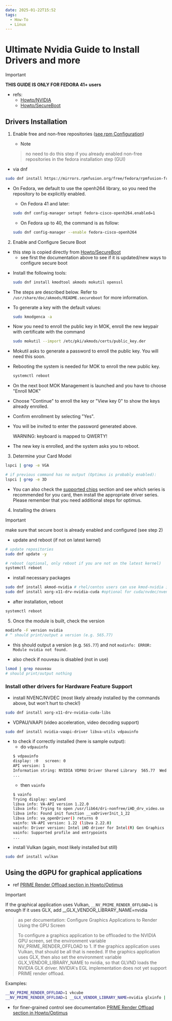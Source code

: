 ```yaml
---
date: 2025-01-22T15:52
tags:
  - How-To
  - Linux
---
```


<!-- 2025-01-22-1552 (January 22, 2025 15:52:59) -->

# Ultimate Nvidia Guide to Install Drivers and more

> [!IMPORTANT]
> **THIS GUIDE IS ONLY FOR FEDORA 41+ users**

- refs:
    - [Howto/NVIDIA](https://rpmfusion.org/Howto/NVIDIA)
    - [Howto/SecureBoot](https://rpmfusion.org/Howto/Secure%20Boot)

## Drivers Installation

1. Enable free and non-free repositories ([see rpm Configuration](https://rpmfusion.org/Configuration))
    - > [!NOTE]
    > no need to do this step if you already enabled non-free repositories in the fedora installation step (GUI)

- via dnf
```bash
sudo dnf install https://mirrors.rpmfusion.org/free/fedora/rpmfusion-free-release-$(rpm -E %fedora).noarch.rpm https://mirrors.rpmfusion.org/nonfree/fedora/rpmfusion-nonfree-release-$(rpm -E %fedora).noarch.rpm
```
* On Fedora, we default to use the openh264 library, so you need the repository to be explicitly enabled.
    - On Fedora 41 and later:
    ```bash
    sudo dnf config-manager setopt fedora-cisco-openh264.enabled=1
    ```

    - On Fedora up to 40, the command is as follow:
    ```bash
    sudo dnf config-manager --enable fedora-cisco-openh264
    ```

2. Enable and Configure Secure Boot

- this step is copied directly from [Howto/SecureBoot](https://rpmfusion.org/Howto/Secure%20Boot)
    - see first the documentation above to see if it is updated/new ways to configure secure boot

* Install the following tools:

    ```bash
    sudo dnf install kmodtool akmods mokutil openssl 
    ```

* The steps are described below. Refer to `/usr/share/doc/akmods/README.secureboot` for more information.

* To generate a key with the default values:

    ```bash
    sudo kmodgenca -a 
    ```

* Now you need to enroll the public key in MOK, enroll the new keypair with certificate with the command

    ```bash
    sudo mokutil --import /etc/pki/akmods/certs/public_key.der 
    ```

* Mokutil asks to generate a password to enroll the public key. You will need this soon.

* Rebooting the system is needed for MOK to enroll the new public key.

    ```bash
    systemctl reboot 
    ```

* On the next boot MOK Management is launched and you have to choose "Enroll MOK"
 
* Choose "Continue" to enroll the key or "View key 0" to show the keys already enrolled.
 
* Confirm enrollment by selecting "Yes".

* You will be invited to enter the password generated above.

    WARNING: keyboard is mapped to QWERTY!

* The new key is enrolled, and the system asks you to reboot. 

3. Determine your Card Model

```bash
lspci | grep -e VGA

# if previous command has no output (Optimus is probably enabled):
lspci | grep -e 3D
```
- You can also check the [supported chips](https://download.nvidia.com/XFree86/Linux-x86_64/560.35.03/README/supportedchips.html) section and see which series is recommended for you card, then install the appropriate driver series. Please remember that you need additional steps for optimus. 

4. Installing the drivers

> [!IMPORTANT]
> make sure that secure boot is already enabled and configured (see step 2) 

- update and reboot (if not on latest kernel)
```bash
# update repositories
sudo dnf update -y 

# reboot (optional, only reboot if you are not on the latest kernel)
systemctl reboot
```

- install necessary packages
```bash
sudo dnf install akmod-nvidia # rhel/centos users can use kmod-nvidia instead
sudo dnf install xorg-x11-drv-nvidia-cuda #optional for cuda/nvdec/nvenc support  
```

- after installation, reboot
```bash
systemctl reboot
```

5. Once the module is built, check the version
```bash
modinfo -F version nvidia
# ^ should print/output a version (e.g. 565.77)
```
- this should output a version (e.g. `565.77`) and not `modinfo: ERROR: Module nvidia not found.` 

- also check if nouveau is disabled (not in use)
```bash
lsmod | grep nouveau
# should print/output nothing
```
### Install other drivers for Hardware Feature Support

- install NVENC/NVDEC (most likely already installed by the commands above, but won't hurt to check!)
```bash
sudo dnf install xorg-x11-drv-nvidia-cuda-libs
```

- VDPAU/VAAPI (video acceleration, video decoding support)
```bash
sudo dnf install nvidia-vaapi-driver libva-utils vdpauinfo
```
- to check if correctly installed (here is sample output):
    - do `vdpauinfo`
    ```bash
    $ vdpauinfo
    display: :0   screen: 0
    API version: 1
    Information string: NVIDIA VDPAU Driver Shared Library  565.77  Wed Nov 27 22:50:58 UTC 2024
    ...
    ```
    - then `vainfo`
    ```bash
    $ vainfo
    Trying display: wayland
    libva info: VA-API version 1.22.0
    libva info: Trying to open /usr/lib64/dri-nonfree/iHD_drv_video.so
    libva info: Found init function __vaDriverInit_1_22
    libva info: va_openDriver() returns 0
    vainfo: VA-API version: 1.22 (libva 2.22.0)
    vainfo: Driver version: Intel iHD driver for Intel(R) Gen Graphics - 24.4.4 ()
    vainfo: Supported profile and entrypoints
    ...

- install Vulkan (again, most likely installed but still)
```bash
sudo dnf install vulkan
```


## Using the dGPU for graphical applications

- ref [PRIME Render Offload section in Howto/Optimus](https://rpmfusion.org/Howto/Optimus) 

> [!IMPORTANT]
> If the graphical application uses Vulkan, `__NV_PRIME_RENDER_OFFLOAD=1` is enough
> If it uses GLX, add __GLX_VENDOR_LIBRARY_NAME=nvidia

> as per documentation: Configure Graphics Applications to Render Using the GPU Screen
> 
> To configure a graphics application to be offloaded to the NVIDIA GPU screen, set the environment variable NV_PRIME_RENDER_OFFLOAD to 1.
> If the graphics application uses Vulkan, that should be all that is needed.
> If the graphics application uses GLX, then also set the environment variable GLX_VENDOR_LIBRARY_NAME to nvidia, so that GLVND loads the NVIDIA GLX driver.
> NVIDIA's EGL implementation does not yet support PRIME render offload. 

Examples:
```bash
__NV_PRIME_RENDER_OFFLOAD=1 vkcube
__NV_PRIME_RENDER_OFFLOAD=1 __GLX_VENDOR_LIBRARY_NAME=nvidia glxinfo | grep vendor
```

- for finer-grained control see documentation [PRIME Render Offload section in Howto/Optimus](https://rpmfusion.org/Howto/Optimus) 
